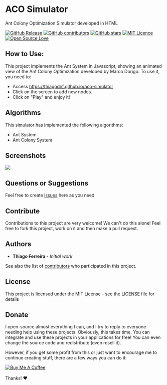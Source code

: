 # ACO Simulator

Ant Colony Optimization Simulator developed in HTML

[![GitHub Release](https://img.shields.io/github/release/thiagodnf/aco-simulator.svg)](https://github.com/thiagodnf/aco-simulator/releases/latest)
[![GitHub contributors](https://img.shields.io/github/contributors/thiagodnf/aco-simulator.svg)](https://github.com/thiagodnf/aco-simulator/graphs/contributors)
[![GitHub stars](https://img.shields.io/github/stars/thiagodnf/aco-simulator.svg)](https://github.com/thiagodnf/aco-simulator)
[![MIT Licence](https://badges.frapsoft.com/os/mit/mit.svg?v=103)](https://opensource.org/licenses/mit-license.php)
[![Open Source Love](https://badges.frapsoft.com/os/v1/open-source.svg?v=103)](https://github.com/ellerbrock/open-source-badges/)

## How to Use:

This project implements the Ant System in Javascript, showing an animated view of the Ant Colony Optimization developed by Marco Dorigo. To use it, you need to:

- Access https://thiagodnf.github.io/aco-simulator
- Click on the screen to add new nodes.
- Click on "Play" and enjoy it!

## Algorithms

This simulator has implemented the following algorithms:

- Ant System
- Ant Colony System

## Screenshots

<div >
    <kbd>
        <img class="screenshot" src="https://user-images.githubusercontent.com/114015/125091614-925daf80-e09e-11eb-80f8-ae4830246f4a.png"/>
    </kbd>
</div>

## Questions or Suggestions

Feel free to create <a href="https://github.com/thiagodnf/aco-simulator/issues">issues</a> here as you need

## Contribute

Contributions to this project are very welcome! We can't do this alone! Feel free to fork this project, work on it and then make a pull request.

## Authors

* **Thiago Ferreira** - *Initial work*

See also the list of [contributors](https://github.com/thiagodnf/aco-simulator/graphs/contributors) who participated in this project.

## License

This project is licensed under the MIT License - see the [LICENSE](LICENSE) file for details

## Donate

I open-source almost everything I can, and I try to reply to everyone needing help using these projects. Obviously, this takes time. You can integrate and use these projects in your applications for free! You can even change the source code and redistribute (even resell it).

However, if you get some profit from this or just want to encourage me to continue creating stuff, there are a few ways you can do it:

<a href="https://www.buymeacoffee.com/thiagodnf" target="_blank">
  <img src="https://www.buymeacoffee.com/assets/img/guidelines/download-assets-sm-2.svg" alt="Buy Me A Coffee">
</a>
<br/>
<br/>
Thanks! ❤️
